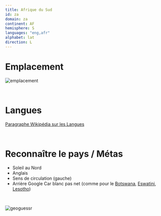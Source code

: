 ```yaml
---
title: Afrique du Sud
id: za
domain: za
continent: AF
hemisphere: S
languages: "eng,afr"
alphabet: lat
direction: L
---
```


# Emplacement

![emplacement](https://upload.wikimedia.org/wikipedia/commons/thumb/6/6e/South_Africa_%28orthographic_projection%29.svg/200px-South_Africa_%28orthographic_projection%29.svg.png)

<br />

# Langues

[Paragraphe Wikipédia sur les Langues](https://fr.wikipedia.org/wiki/Afrique_du_Sud#Langues)

<br />

# Reconnaître le pays / Métas

- Soleil au Nord
- Anglais
- Sens de circulation (gauche)
- Arrière Google Car blanc pas net (comme pour le [Botswana](/flag/bw), [Eswatini](/flag/sz), [Lesotho](/flag/ls))

<br/>

![geoguessr](/images/za_geoguessr.png)
